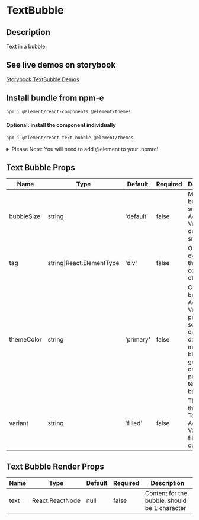 # TextBubble

## Description

Text in a bubble.

## See live demos on storybook

[Storybook TextBubble Demos](https://element-react.bayer.com/?path=/story/components-text-bubble)

## Install bundle from npm-e

```bash
npm i @element/react-components @element/themes
```

#### Optional: install the component individually

```bash
npm i @element/react-text-bubble @element/themes
```

<details>

<summary>
Please Note: You will need to add @element to your .npmrc!
</summary>

Open `~/.npmrc` in an editor and add the following line to enable the `@element`
scope:

```bash

@element:registry=https://npm.platforms.engineering

```

### Troubleshooting

See below if you have never installed a package from Bayer's npm-enterprise or
run into the following error:

```bash

npm ERR! code E401
npm ERR! Unable to authenticate, your authentication token seems to be invalid.
npm ERR! To correct this please trying logging in again with:
npm ERR!     npm login

```

### Setup an access token

See the
[devtools npm-e guide](https://devtools.bayer.com/docs/development/package-management/npm/)
to learn how to create an access token if this is the first time you are using a
npm-e package at Bayer or you do not have a line that starts with the following
in your `~/.npmrc` file:

`//npm.platforms.engineering/:_authToken=`

</details>

## Text Bubble Props

| Name       | Type                      | Default   | Required | Description                                                                                                                                               |
| ---------- | ------------------------- | --------- | -------- | --------------------------------------------------------------------------------------------------------------------------------------------------------- |
| bubbleSize | string                    | 'default' | false    | Make the bubble smaller.<br />Accepted Values: default, small                                                                                             |
| tag        | string\|React.ElementType | 'div'     | false    | Optionally override the default component of `div`.                                                                                                       |
| themeColor | string                    | 'primary' | false    | Color of the badge.<br />Accepted Values: primary, secondary, danger, danger-alt, muted, blue, gray, green, orange, purple, red, teal, yellow, background |
| variant    | string                    | 'filled'  | false    | The style of the TextBubble.<br />Accepted Values: filled, outlined                                                                                       |

## Text Bubble Render Props

| Name | Type            | Default | Required | Description                                   |
| ---- | --------------- | ------- | -------- | --------------------------------------------- |
| text | React.ReactNode | null    | false    | Content for the bubble, should be 1 character |
